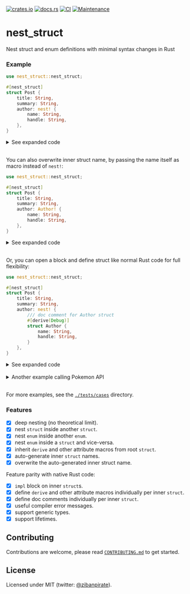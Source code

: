 [![crates.io](https://img.shields.io/crates/v/nest_struct.svg)](https://crates.io/crates/nest_struct)
[![docs.rs](https://img.shields.io/docsrs/nest_struct.svg)](https://docs.rs/nest_struct)
[![CI](https://github.com/ZibanPirate/nest_struct/actions/workflows/ci.yml/badge.svg)](https://github.com/ZibanPirate/nest_struct/actions/workflows/ci.yml)
[![Maintenance](https://img.shields.io/badge/maintenance-actively--developed-brightgreen.svg)](https://github.com/ZibanPirate/nest_struct/commits/main/)

# nest_struct

Nest struct and enum definitions with minimal syntax changes in Rust

### Example

```rust
use nest_struct::nest_struct;

#[nest_struct]
struct Post {
    title: String,
    summary: String,
    author: nest! {
        name: String,
        handle: String,
    },
}
```

<details>
  <summary>See expanded code</summary>

```rust
struct Post {
    title: String,
    summary: String,
    author: PostAuthor,
}

struct PostAuthor {
    name: String,
    handle: String,
}
```

</details>
<br>

You can also overwrite inner struct name, by passing the name itself as macro instead of `nest!`:

```rust
use nest_struct::nest_struct;

#[nest_struct]
struct Post {
    title: String,
    summary: String,
    author: Author! {
        name: String,
        handle: String,
    },
}
```

<details>
 <summary>See expanded code</summary>

```rust
struct Post {
    title: String,
    summary: String,
    author: Author,
}

struct Author {
    name: String,
    handle: String,
}
```

</details>
<br>

Or, you can open a block and define struct like normal Rust code for full flexibility:

```rust
use nest_struct::nest_struct;

#[nest_struct]
struct Post {
    title: String,
    summary: String,
    author: nest! {
        /// doc comment for Author struct
        #[derive(Debug)]
        struct Author {
            name: String,
            handle: String,
        }
    },
}
```

<details>
 <summary>See expanded code</summary>

```rust
struct Post {
    title: String,
    summary: String,
    author: Author,
}

/// doc comment for Author struct
#[derive(Debug)]
struct Author {
    name: String,
    handle: String,
}
```

</details>
<br>

<details>
 <summary>Another example calling Pokemon API</summary>

```rust
use nest_struct::nest_struct;

// Define a struct with nested struct definitions all in one place
// with minimal syntax changes.
#[nest_struct]
#[derive(serde::Deserialize)]
struct APIResponse {
    id: u32,
    name: String,
    abilities: Vec<nest! {
            ability: nest! { name: String, url: String },
            is_hidden: bool,
            slot: u32,
        },
    >,
}

let body = reqwest::blocking::get("https://pokeapi.co/api/v2/pokemon/ditto").unwrap().text().unwrap();
let api_response: APIResponse = serde_json::from_str(&body).unwrap();

assert_eq!(api_response.name, "ditto");
// Access nested struct fields
assert_eq!(api_response.abilities.first().unwrap().ability.name, "limber");
```

</details>
<br>

For more examples, see the [`./tests/cases`](https://github.com/ZibanPirate/nest_struct/tree/main/tests/cases) directory.

### Features

- [x] deep nesting (no theoretical limit).
- [x] nest `struct` inside another `struct`.
- [x] nest `enum` inside another `enum`.
- [x] nest `enum` inside a `struct` and vice-versa.
- [x] inherit `derive` and other attribute macros from root `struct`.
- [x] auto-generate inner `struct` names.
- [x] overwrite the auto-generated inner struct name.

Feature parity with native Rust code:

- [x] `impl` block on inner `struct`s.
- [x] define `derive` and other attribute macros individually per inner `struct`.
- [x] define doc comments individually per inner `struct`.
- [x] useful compiler error messages.
- [x] support generic types.
- [x] support lifetimes.

## Contributing

Contributions are welcome, please read [`CONTRIBUTING.md`](https://github.com/ZibanPirate/nest_struct/blob/main/CONTRIBUTING.md) to get started.

## License

Licensed under MIT (twitter: [@zibanpirate](https://twitter.com/zibanpirate)).
